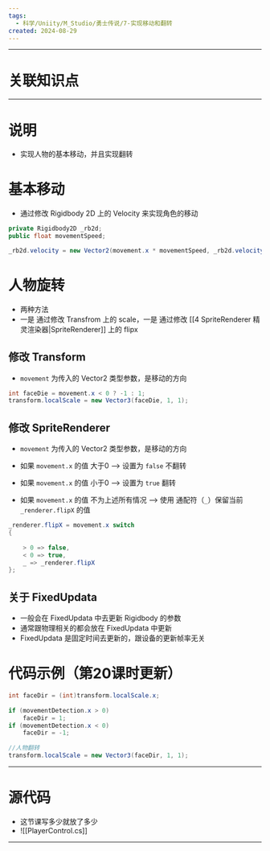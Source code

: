 ```yaml
---
tags:
  - 科学/Uniity/M_Studio/勇士传说/7-实现移动和翻转
created: 2024-08-29
---
```


---
# 关联知识点



---
# 说明

- 实现人物的基本移动，并且实现翻转
# 基本移动

- 通过修改 Rigidbody 2D 上的 Velocity 来实现角色的移动

```C#
private Rigidbody2D _rb2d;
public float movementSpeed;

_rb2d.velocity = new Vector2(movement.x * movementSpeed, _rb2d.velocity.y);
```
# 人物旋转

- 两种方法
- 一是 通过修改 Transfrom 上的 scale，一是 通过修改 [[4 SpriteRenderer 精灵渲染器|SpriteRenderer]]  上的 flipx
## 修改 Transform

- `movement` 为传入的 Vector2 类型参数，是移动的方向

```C#
int faceDie = movement.x < 0 ? -1 : 1;  
transform.localScale = new Vector3(faceDie, 1, 1);
```
## 修改 SpriteRenderer

- `movement` 为传入的 Vector2 类型参数，是移动的方向

- 如果 `movement.x` 的值 大于0 ——> 设置为 `false` 不翻转
- 如果 `movement.x` 的值 小于0 ——> 设置为 `true` 翻转
- 如果 `movement.x` 的值 不为上述所有情况 ——> 使用 通配符（`_`）保留当前 `_renderer.flipX` 的值

```C#
_renderer.flipX = movement.x switch  
{  
  
    > 0 => false,  
    < 0 => true,  
    _ => _renderer.flipX  
};
```
## 关于 FixedUpdata

- 一般会在 FixedUpdata 中去更新 Rigidbody 的参数
- 通常跟物理相关的都会放在 FixedUpdata 中更新
- FixedUpdata 是固定时间去更新的，跟设备的更新帧率无关 
# 代码示例（第20课时更新）

```C#
int faceDir = (int)transform.localScale.x;  
  
if (movementDetection.x > 0)  
    faceDir = 1;  
if (movementDetection.x < 0)  
    faceDir = -1;  
  
//人物翻转  
transform.localScale = new Vector3(faceDir, 1, 1);
```

---
# 源代码

- 这节课写多少就放了多少
- ![[PlayerControl.cs]]

---